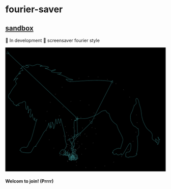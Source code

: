 # fourier-saver

## [sandbox](https://ronerlih.github.io/fourier-saver/)

 🚧 In development 🚧 
screensaver fourier style

![screenshot](screenshot.png)

#### Welcom to join! (Prrrr)

